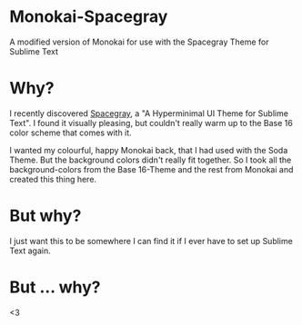 Monokai-Spacegray
=================

A modified version of Monokai for use with the Spacegray Theme for Sublime Text

# Why?

I recently discovered [Spacegray](https://github.com/kkga/spacegray), a "A Hyperminimal UI Theme for Sublime Text". I found it visually pleasing, but couldn't really warm up to the Base 16 color scheme that comes with it.

I wanted my colourful, happy Monokai back, that I had used with the Soda Theme. But the background colors didn't really fit together. So I took all the background-colors from the Base 16-Theme and the rest from Monokai and created this thing here.

# But why?

I just want this to be somewhere I can find it if I ever have to set up Sublime Text again.

# But … why?

<3
